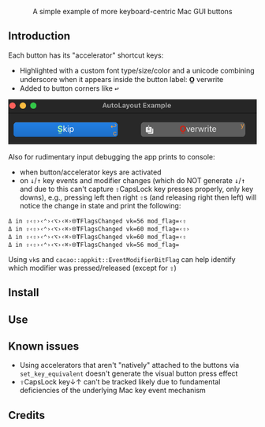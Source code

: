 <p align="center">
A simple example of more keyboard-centric Mac GUI buttons
</p>

<p align="center">  
</p>


## Introduction

Each button has its "accelerator" shortcut keys:
  - Highlighted with a custom font type/size/color and a unicode combining underscore when it appears inside the button label: __O̲__ verwrite
  - Added to button corners like <kbd>↩</kbd>

![Screenshot](./doc/Screenshot.png)

Also for rudimentary input debugging the app prints to console:
  - when button/accelerator keys are activated
  - on <kbd>↓</kbd>/<kbd>↑</kbd> key events and modifier changes (which do NOT generate <kbd>↓</kbd>/<kbd>↑</kbd> and due to this can't capture <kbd>⇪</kbd>CapsLock key presses properly, only key downs), e.g., pressing left then right <kbd>⇧</kbd>s (and releasing right then left) will notice the change in state and print the following:
```
Δ in ⇪‹⇧›‹⌃›‹⌥›‹⌘›🌐𝚻FlagsChanged vk=56 mod_flag=‹⇧
Δ in ⇪‹⇧›‹⌃›‹⌥›‹⌘›🌐𝚻FlagsChanged vk=60 mod_flag=‹⇧›
Δ in ⇪‹⇧›‹⌃›‹⌥›‹⌘›🌐𝚻FlagsChanged vk=60 mod_flag=‹⇧
Δ in ⇪‹⇧›‹⌃›‹⌥›‹⌘›🌐𝚻FlagsChanged vk=56 mod_flag=
```
Using `vk`s and  `cacao::appkit::EventModifierBitFlag` can help identify which modifier was pressed/released (except for <kbd>⇪</kbd>)

## Install

## Use

## Known issues

- Using accelerators that aren't "natively" attached to the buttons via `set_key_equivalent` doesn't generate the visual button press effect
- <kbd>⇪</kbd>CapsLock key↓↑ can't be tracked likely due to fundamental deficiencies of the underlying Mac key event mechanism

## Credits
